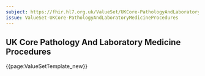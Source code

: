 ```yaml
---
subject: https://fhir.hl7.org.uk/ValueSet/UKCore-PathologyAndLaboratoryMedicineProcedures
issue: ValueSet-UKCore-PathologyAndLaboratoryMedicineProcedures
---
```

## UK Core Pathology And Laboratory Medicine Procedures

{{page:ValueSetTemplate_new}}